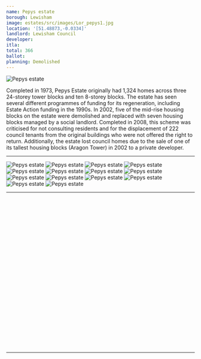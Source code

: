 ```yaml
---
name: Pepys estate 
borough: Lewisham
image: estates/src/images/Lor_pepys1.jpg
location: '[51.48873,-0.0334]'
landlord: Lewisham Council
developer:
itla:
total: 366
ballot:
planning: Demolished
---
```

![Pepys estate](../estates/src/images/Lor_pepys1.jpg)

Completed in 1973, Pepys Estate originally had 1,324 homes across three 24-storey tower blocks and ten 8-storey blocks. The estate has seen several different programmes of funding for its regeneration, including Estate Action funding in the 1990s. In 2002, five of the mid-rise housing blocks on the estate were demolished and replaced with seven housing blocks managed by a social landlord. Completed in 2008, this scheme was criticised for not consulting residents and for the displacement of 222 council tenants from the original buildings who were not offered the right to return. Additionally, the estate lost council homes due to the sale of one of its tallest housing blocks (Aragon Tower) in 2002 to a private developer.

---

  ![Pepys estate](../estates/src/images/Lor_pepys2.jpg)
  ![Pepys estate](../estates/src/images/Lor_pepys3.jpg)
  ![Pepys estate](../estates/src/images/Lor_pepys4.jpg)
  ![Pepys estate](../estates/src/images/Lor_pepys5.jpg)
  ![Pepys estate](../estates/src/images/Lor_pepys6.jpg)
  ![Pepys estate](../estates/src/images/Lor_pepys7.jpg)
  ![Pepys estate](../estates/src/images/Lor_pepys8.jpg)
  ![Pepys estate](../estates/src/images/Lor_pepys9.jpg)
  ![Pepys estate](../estates/src/images/Lor_pepys10.jpg)
  ![Pepys estate](../estates/src/images/Lor_pepys11.jpg)
  ![Pepys estate](../estates/src/images/Lor_pepys12.jpg)
  ![Pepys estate](../estates/src/images/Lor_pepys13.jpg)
  ![Pepys estate](../estates/src/images/Lor_pepys14.jpg)
  ![Pepys estate](../estates/src/images/Lor_pepys15.jpg)

---

<!------------THE CODE BELOW RENDERS THE MAP - DO NOT EDIT! ---------------------------->

<div id="map" style="width: 100%; height: 400px;"></div>

<script>
  var map = L.map('map').setView({{ location }}, 13);
  L.tileLayer('https://tile.openstreetmap.org/{z}/{x}/{y}.png', {
  maxZoom: 19,
attribution: '&copy; <a href="http://www.openstreetmap.org/copyright">OpenStreetMap</a>'
}).addTo(map);
var circle = L.circle({{ location }}, {
    color: 'red',
    fillColor: '#f03',
    fillOpacity: 0.5,
    radius: 500
}).addTo(map);
</script>

---